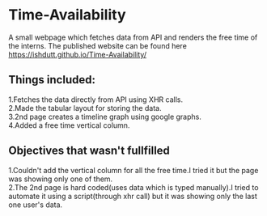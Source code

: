 # Time-Availability
A small webpage which fetches data from API and renders the free time of the interns. The published website can be found here https://ishdutt.github.io/Time-Availability/
## Things included:
1.Fetches the data directly from API using XHR calls.<br />
2.Made the tabular layout for storing the data.<br />
3.2nd page creates a timeline graph using google graphs.<br />
4.Added a free time vertical column.<br />

## Objectives that wasn't fullfilled
1.Couldn't add the vertical column for all the free time.I tried it but the page was showing only one of them.<br />
2.The 2nd page is hard coded(uses data which is typed manually).I tried to automate it using a script(through xhr call) but it was showing only the last one user's data.
